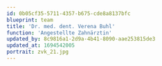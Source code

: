 ```yaml
---
id: 0b05cf35-5711-4357-b675-cde8a8137bfc
blueprint: team
title: 'Dr. med. dent. Verena Buhl'
function: 'Angestellte Zahnärztin'
updated_by: 8c9816a1-2d9a-4b41-8090-aae253815de3
updated_at: 1694542005
portrait: zvk_21.jpg
---
```

